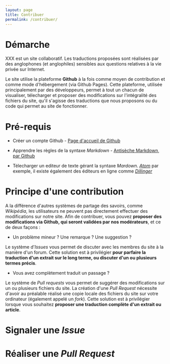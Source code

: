 ```yaml
---
layout: page
title: Contribuer
permalink: /contribuer/
---
```


# Démarche

XXX est un site collaboratif. Les traductions proposées sont réalisées par des anglophones (et anglophiles) sensibles aux questions relatives à la vie privée sur Internet.

Le site utilise la plateforme **Github** à la fois comme moyen de contribution et comme mode d'hébergement (via Github Pages). Cette plateforme, utilisée principalement par des développeurs, permet à tout un chacun de visualiser, télecharger et proposer des modifications sur l'intégralité des fichiers du site, qu'il s'agisse des traductions que nous proposons ou du code qui permet au site de fonctionner.

# Pré-requis

* Créer un compte Github - [Page d'accueil de Github](https://github.com/)

* Apprendre les règles de la syntaxe *Markdown* - [Antisèche Markdown, par Github](https://guides.github.com/pdfs/markdown-cheatsheet-online.pdf)

* Télecharger un editeur de texte gérant la syntaxe *Mardown*. [*Atom*](https://atom.io/) par exemple, il existe également des éditeurs en ligne comme [*Dillinger*](https://dillinger.io/)

# Principe d'une contribution

A la différence d'autres systèmes de partage des savoirs, comme *Wikipédia*, les utilisateurs ne peuvent pas directement effectuer des modifications sur notre site. Afin de contribuer, vous pouvez **proposer des modifications via Github, qui seront validées par nos modérateurs**, et ce de deux façons :

* Un problème mineur ? Une remarque ? Une suggestion ?

Le système d'*Issues* vous permet de discuter avec les membres du site à la manière d'un forum. Cette solution est à privilégier **pour parfaire la traduction d'un extrait sur le long terme, ou discuter d'un ou plusieurs termes précis**.

* Vous avez complètement traduit un passage ?

Le système de *Pull requests* vous permet de suggérer des modifications sur un ou plusieurs fichiers du site. La création d'une *Pull Request* nécessite d'avoir au préalable réalisé une copie locale des fichiers du site sur votre ordinateur (également appelé un *fork*). Cette solution est à privilégier lorsque vous souhaitez **proposer une traduction complète d'un extrait ou article**.

# Signaler une *Issue*

# Réaliser une *Pull Request*
